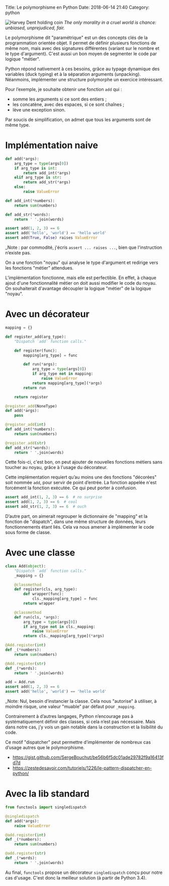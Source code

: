 Title: Le polymorphisme en Python
Date: 2018-06-14 21:40
Category: python

![Harvey Dent holding coin]({filename}/images/batman.jpg)
_The only morality in a cruel world is chance: unbiased, unprejudiced, fair._

Le polymorphisme dit "paramétrique" est un des concepts clés de la programmation orientée objet. Il permet de définir plusieurs fonctions de même nom, mais avec des signatures différentes (variant sur le nombre et le type d'argument). C'est aussi un bon moyen de segmenter le code par logique "métier".

Python répond nativement à ces besoins, grâce au typage dynamique des variables (duck typing) et à la séparation arguments (unpacking). Néanmoins, implémenter une structure polymorphe un exercice intéressant.

Pour l’exemple, je souhaite obtenir une fonction `add` qui :

- somme les arguments si ce sont des entiers ;
- les concatène, avec des espaces, si ce sont chaînes ;
- lève une exception sinon.

Par soucis de simplification, on admet que tous les arguments sont de même type.

# Implémentation naive

```python
def add(*args):
    arg_type = type(args[0])
    if arg_type is int:
        return add_int(*args)
    elif arg_type is str:
        return add_str(*args)
    else:
        raise ValueError

def add_int(*numbers):
    return sum(numbers)

def add_str(*words):
    return ' '.join(words)

assert add(1, 2, 3) == 6
assert add('hello', 'world') == 'hello world'
assert add(True, False) raises ValueError
```

_Note : par commodité, j'écris `assert ... raises ...`, bien que l'instruction n’existe pas.

On a une fonction "noyau" qui analyse le type d'argument et redirige vers les fonctions "métier" attendues.

L’implémentation fonctionne, mais elle est perfectible. En effet, à chaque ajout d'une fonctionnalité métier on doit aussi modifier le code du noyau. On souhaiterait d'avantage découpler la logique "métier" de la logique "noyau".

# Avec un décorateur

```python
mapping = {}

def register_add(arg_type):
    "Dispatch `add` function calls."

    def register(func):
        mapping[arg_type] = func

        def run(*args):
            arg_type = type(args[0])
            if arg_type not in mapping:
                raise ValueError
            return mapping[arg_type](*args)
        return run

    return register

@register_add(NoneType)
def add(*args):
    pass

@register_add(int)
def add_int(*numbers):
    return sum(numbers)

@register_add(str)
def add_str(*words):
    return ' '.join(words)
```

Cette fois-ci, c'est bon, on peut ajouter de nouvelles fonctions métiers sans toucher au noyau, grâce à l'usage du décorateur.

Cette implémentation requiert qu’au moins une des fonctions "décorées" soit nommée `add`, pour servir de point d’entrée. La fonction appelée n'est forcément la fonction exécutée. Ce qui peut porter à confusion.

```python
assert add_int(1, 2, 3) == 6  # no surprise
assert add(1, 2, 3) == 6  # cool
assert add_str(1, 2, 3) == 6  # ouch
```

D’autre part, on aimerait regrouper le dictionnaire de "mapping" et la fonction de "dispatch", dans une même structure de données, leurs fonctionnements étant liés. Cela va nous amener à implémenter le code sous forme de classe.

# Avec une classe

```python
class Add(object):
    "Dispatch `add` function calls."
    _mapping = {}

    @classmethod
    def register(cls, arg_type):
        def wrapper(func):
            cls._mapping[arg_type] = func
        return wrapper

    @classmethod
    def run(cls, *args):
        arg_type = type(args[0])
        if arg_type not in cls._mapping:
            raise ValueError
        return cls._mapping[arg_type](*args)

@Add.register(int)
def _(*numbers):
    return sum(numbers)

@Add.register(str)
def _(*words):
    return ' '.join(words)

add = Add.run
assert add(1, 2, 3) == 6
assert add('hello', 'world') == 'hello world'
```

_Note: Nul, besoin d’instancier la classe. Cela nous "autorise" à utiliser, à moindre risque, une valeur "muable" par défaut pour `_mapping`.

Contrairement à d’autres langages, Python n’encourage pas à systématiquement définir des classes, si cela n’est pas nécessaire. Mais dans notre cas, j’y vois un gain notable dans la construction et la lisibilité du code.

Ce motif "dispatcher" peut permettre d’implémenter de nombreux cas d’usage autres que le polymorphisme.

- <https://gist.github.com/SergeBouchut/be56b6f5dc01ade29782f9a16413fd7d>
- <https://zestedesavoir.com/tutoriels/1226/le-pattern-dispatcher-en-python/>

# Avec la lib standard

```python
from functools import singledispatch

@singledispatch
def add(*args):
    raise ValueError

@add.register(int)
def _(*numbers):
    return sum(numbers)

@add.register(str)
def _(*words):
    return ' '.join(words)
```

Au final, `functools` propose un décorateur `singledispatch` conçu pour notre cas d'usage. C'est donc la meilleur solution (à partir de Python 3.4).
